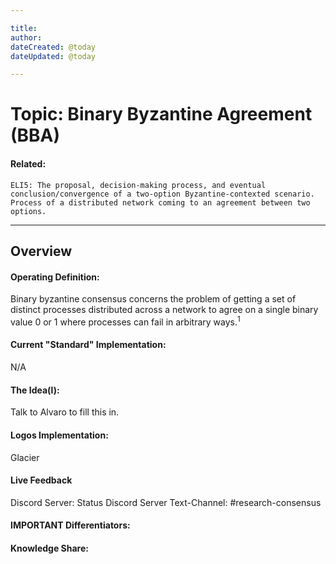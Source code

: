 ```yaml
---

title:
author:
dateCreated: @today
dateUpdated: @today

---
```


# Topic: Binary Byzantine Agreement (BBA)
#### Related:
`ELI5: The proposal, decision-making process, and eventual conclusion/convergence of a two-option Byzantine-contexted scenario. Process of a distributed network coming to an agreement between two options.`

---

## Overview

#### Operating Definition:
Binary byzantine consensus concerns the problem of getting a set of distinct processes distributed across a network to agree on a single binary value 0 or 1 where processes can fail in arbitrary ways.<sup>1</sup>

#### Current "Standard" Implementation:
N/A

#### The Idea(l):
Talk to Alvaro to fill this in.

#### Logos Implementation:
Glacier

#### Live Feedback
Discord Server: Status Discord Server
Text-Channel: #research-consensus

#### IMPORTANT Differentiators:


#### Knowledge Share: